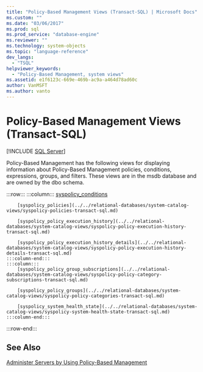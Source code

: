 ```yaml
---
title: "Policy-Based Management Views (Transact-SQL) | Microsoft Docs"
ms.custom: ""
ms.date: "03/06/2017"
ms.prod: sql
ms.prod_service: "database-engine"
ms.reviewer: ""
ms.technology: system-objects
ms.topic: "language-reference"
dev_langs: 
  - "TSQL"
helpviewer_keywords: 
  - "Policy-Based Management, system views"
ms.assetid: e1f6123c-669e-469b-ac9a-a464d78ad60c
author: VanMSFT
ms.author: vanto
---
```

# Policy-Based Management Views (Transact-SQL)
[!INCLUDE [SQL Server](../../includes/applies-to-version/sqlserver.md)]

  Policy-Based Management has the following views for displaying information about Policy-Based Management policies, conditions, expressions, groups, and filters. These views are in the msdb database and are owned by the dbo schema.  

:::row:::
    :::column:::
        [syspolicy_conditions](../../relational-databases/system-catalog-views/syspolicy-conditions-transact-sql.md)

        [syspolicy_policies](../../relational-databases/system-catalog-views/syspolicy-policies-transact-sql.md)

        [syspolicy_policy_execution_history](../../relational-databases/system-catalog-views/syspolicy-policy-execution-history-transact-sql.md)

        [syspolicy_policy_execution_history_details](../../relational-databases/system-catalog-views/syspolicy-policy-execution-history-details-transact-sql.md)
    :::column-end:::
    :::column:::
        [syspolicy_policy_group_subscriptions](../../relational-databases/system-catalog-views/syspolicy-policy-category-subscriptions-transact-sql.md)

        [syspolicy_policy_groups](../../relational-databases/system-catalog-views/syspolicy-policy-categories-transact-sql.md)

        [syspolicy_system_health_state](../../relational-databases/system-catalog-views/syspolicy-system-health-state-transact-sql.md)
    :::column-end:::
:::row-end:::

## See Also  
 [Administer Servers by Using Policy-Based Management](../../relational-databases/policy-based-management/administer-servers-by-using-policy-based-management.md)  
  
  

